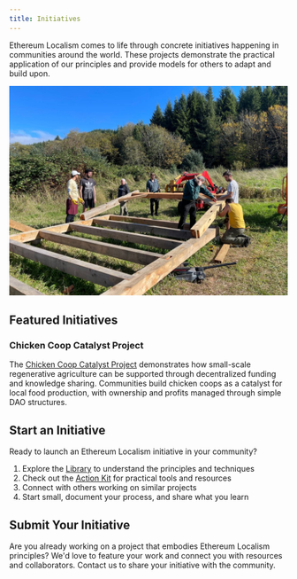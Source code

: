 ```yaml
---
title: Initiatives
---
```

Ethereum Localism comes to life through concrete initiatives happening in communities around the world. These projects demonstrate the practical application of our principles and provide models for others to adapt and build upon.

![](https://github.com/Clinamenic/GFEL/blob/main/implement.jpeg?raw=true)

## Featured Initiatives

### Chicken Coop Catalyst Project

The [Chicken Coop Catalyst Project](/implementation-guide-chicken-coop-catalyst-project) demonstrates how small-scale regenerative agriculture can be supported through decentralized funding and knowledge sharing. Communities build chicken coops as a catalyst for local food production, with ownership and profits managed through simple DAO structures.

## Start an Initiative

Ready to launch an Ethereum Localism initiative in your community?

1. Explore the [Library](/library) to understand the principles and techniques
2. Check out the [Action Kit](/introduction/action-kit) for practical tools and resources
3. Connect with others working on similar projects
4. Start small, document your process, and share what you learn

## Submit Your Initiative

Are you already working on a project that embodies Ethereum Localism principles? We'd love to feature your work and connect you with resources and collaborators. Contact us to share your initiative with the community.
